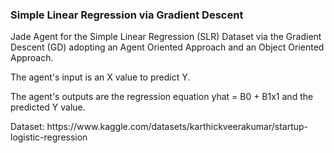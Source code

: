<h3>Simple Linear Regression via Gradient Descent</h3>

<p>Jade Agent for the Simple Linear Regression (SLR) Dataset via the Gradient Descent (GD) adopting an Agent Oriented Approach and an Object Oriented Approach.</p>

<p>The agent's input is an X value to predict Y. </p>
<p>The agent's outputs are the regression equation yhat = B0 + B1x1 and the predicted Y value. </p>

<p>
Dataset:
https://www.kaggle.com/datasets/karthickveerakumar/startup-logistic-regression
</p>

